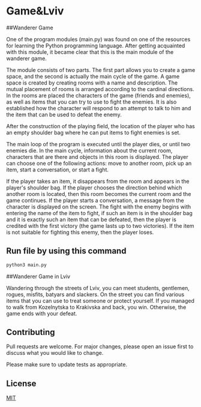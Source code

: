 # Game&Lviv

##Wanderer Game

One of the program modules (main.py) was found on one of the resources for learning the Python programming language. After getting acquainted with this module, it became clear that this is the main module of the wanderer game.

The module consists of two parts. The first part allows you to create a game space, and the second is actually the main cycle of the game. A game space is created by creating rooms with a name and description. The mutual placement of rooms is arranged according to the cardinal directions. In the rooms are placed the characters of the game (friends and enemies), as well as items that you can try to use to fight the enemies. It is also established how the character will respond to an attempt to talk to him and the item that can be used to defeat the enemy.

After the construction of the playing field, the location of the player who has an empty shoulder bag where he can put items to fight enemies is set.

The main loop of the program is executed until the player dies, or until two enemies die. In the main cycle, information about the current room, characters that are there and objects in this room is displayed. The player can choose one of the following actions: move to another room, pick up an item, start a conversation, or start a fight.

If the player takes an item, it disappears from the room and appears in the player's shoulder bag. If the player chooses the direction behind which another room is located, then this room becomes the current room and the game continues. If the player starts a conversation, a message from the character is displayed on the screen. The fight with the enemy begins with entering the name of the item to fight, if such an item is in the shoulder bag and it is exactly such an item that can be defeated, then the player is credited with the first victory (the game lasts up to two victories). If the item is not suitable for fighting this enemy, then the player loses.

## Run file by using this command
```python
python3 main.py
```

##Wanderer Game in Lviv

Wandering through the streets of Lviv, you can meet students, gentlemen, rogues, misfits, batyars and slackers. On the street you can find various items that you can use to treat someone or protect yourself. If you managed to walk from Kozelnytska to Krakivska and back, you win. Otherwise, the game ends with your defeat.

## Contributing

Pull requests are welcome. For major changes, please open an issue first
to discuss what you would like to change.

Please make sure to update tests as appropriate.

## License

[MIT](https://choosealicense.com/licenses/mit/)
